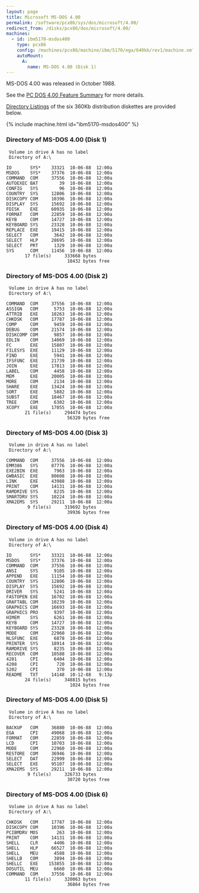 ```yaml
---
layout: page
title: Microsoft MS-DOS 4.00
permalink: /software/pcx86/sys/dos/microsoft/4.00/
redirect_from: /disks/pcx86/dos/microsoft/4.00/
machines:
  - id: ibm5170-msdos400
    type: pcx86
    config: /machines/pcx86/machine/ibm/5170/ega/640kb/rev1/machine.xml
    autoMount:
      A:
        name: MS-DOS 4.00 (Disk 1)
---
```


MS-DOS 4.00 was released in October 1988.

See the [PC DOS 4.00 Feature Summary](/software/pcx86/sys/dos/ibm/4.00/#feature-summary) for more details.

[Directory Listings](#directory-of-ms-dos-400-disk-1) of the six 360Kb distribution diskettes are provided below.

{% include machine.html id="ibm5170-msdos400" %}

### Directory of MS-DOS 4.00 (Disk 1)

     Volume in drive A has no label
     Directory of A:\

    IO       SYS*    33321  10-06-88  12:00a
    MSDOS    SYS*    37376  10-06-88  12:00a
    COMMAND  COM     37556  10-06-88  12:00a
    AUTOEXEC BAT        39  10-06-88  12:00a
    CONFIG   SYS        96  10-06-88  12:00a
    COUNTRY  SYS     12806  10-06-88  12:00a
    DISKCOPY COM     10396  10-06-88  12:00a
    DISPLAY  SYS     15692  10-06-88  12:00a
    FDISK    EXE     60935  10-06-88  12:00a
    FORMAT   COM     22859  10-06-88  12:00a
    KEYB     COM     14727  10-06-88  12:00a
    KEYBOARD SYS     23328  10-06-88  12:00a
    REPLACE  EXE     19415  10-06-88  12:00a
    SELECT   COM      3642  10-06-88  12:00a
    SELECT   HLP     28695  10-06-88  12:00a
    SELECT   PRT      1329  10-06-88  12:00a
    SYS      COM     11456  10-06-88  12:00a
           17 file(s)     333668 bytes
                           18432 bytes free

### Directory of MS-DOS 4.00 (Disk 2)

     Volume in drive A has no label
     Directory of A:\

    COMMAND  COM     37556  10-06-88  12:00a
    ASSIGN   COM      5753  10-06-88  12:00a
    ATTRIB   EXE     18263  10-06-88  12:00a
    CHKDSK   COM     17787  10-06-88  12:00a
    COMP     COM      9459  10-06-88  12:00a
    DEBUG    COM     21574  10-06-88  12:00a
    DISKCOMP COM      9857  10-06-88  12:00a
    EDLIN    COM     14069  10-06-88  12:00a
    FC       EXE     15807  10-06-88  12:00a
    FILESYS  EXE     11129  10-06-88  12:00a
    FIND     EXE      5941  10-06-88  12:00a
    IFSFUNC  EXE     21739  10-06-88  12:00a
    JOIN     EXE     17813  10-06-88  12:00a
    LABEL    COM      4458  10-06-88  12:00a
    MEM      EXE     20005  10-06-88  12:00a
    MORE     COM      2134  10-06-88  12:00a
    SHARE    EXE     13424  10-06-88  12:00a
    SORT     EXE      5882  10-06-88  12:00a
    SUBST    EXE     18467  10-06-88  12:00a
    TREE     COM      6302  10-06-88  12:00a
    XCOPY    EXE     17055  10-06-88  12:00a
           21 file(s)     294474 bytes
                           56320 bytes free

### Directory of MS-DOS 4.00 (Disk 3)

     Volume in drive A has no label
     Directory of A:\

    COMMAND  COM     37556  10-06-88  12:00a
    EMM386   SYS     87776  10-06-88  12:00a
    EXE2BIN  EXE      7963  10-06-88  12:00a
    GWBASIC  EXE     80608  10-06-88  12:00a
    LINK     EXE     43988  10-06-88  12:00a
    PRINT    COM     14131  10-06-88  12:00a
    RAMDRIVE SYS      8235  10-06-88  12:00a
    SMARTDRV SYS     10224  10-06-88  12:00a
    XMA2EMS  SYS     29211  10-06-88  12:00a
            9 file(s)     319692 bytes
                           39936 bytes free

### Directory of MS-DOS 4.00 (Disk 4)

     Volume in drive A has no label
     Directory of A:\

    IO       SYS*    33321  10-06-88  12:00a
    MSDOS    SYS*    37376  10-06-88  12:00a
    COMMAND  COM     37556  10-06-88  12:00a
    ANSI     SYS      9105  10-06-88  12:00a
    APPEND   EXE     11154  10-06-88  12:00a
    COUNTRY  SYS     12806  10-06-88  12:00a
    DISPLAY  SYS     15692  10-06-88  12:00a
    DRIVER   SYS      5241  10-06-88  12:00a
    FASTOPEN EXE     16702  10-06-88  12:00a
    GRAFTABL COM     10239  10-06-88  12:00a
    GRAPHICS COM     16693  10-06-88  12:00a
    GRAPHICS PRO      9397  10-06-88  12:00a
    HIMEM    SYS      6261  10-06-88  12:00a
    KEYB     COM     14727  10-06-88  12:00a
    KEYBOARD SYS     23328  10-06-88  12:00a
    MODE     COM     22960  10-06-88  12:00a
    NLSFUNC  EXE      6878  10-06-88  12:00a
    PRINTER  SYS     18914  10-06-88  12:00a
    RAMDRIVE SYS      8235  10-06-88  12:00a
    RECOVER  COM     10588  10-06-88  12:00a
    4201     CPI      6404  10-06-88  12:00a
    4208     CPI       720  10-06-88  12:00a
    5202     CPI       370  10-06-88  12:00a
    README   TXT     14148  10-12-88   9:13p
           24 file(s)     348815 bytes
                            1024 bytes free

### Directory of MS-DOS 4.00 (Disk 5)

     Volume in drive A has no label
     Directory of A:\

    BACKUP   COM     36880  10-06-88  12:00a
    EGA      CPI     49068  10-06-88  12:00a
    FORMAT   COM     22859  10-06-88  12:00a
    LCD      CPI     10703  10-06-88  12:00a
    MODE     COM     22960  10-06-88  12:00a
    RESTORE  COM     36946  10-06-88  12:00a
    SELECT   DAT     22999  10-06-88  12:00a
    SELECT   EXE     95107  10-06-88  12:00a
    XMA2EMS  SYS     29211  10-06-88  12:00a
            9 file(s)     326733 bytes
                           30720 bytes free

### Directory of MS-DOS 4.00 (Disk 6)

     Volume in drive A has no label
     Directory of A:\

    CHKDSK   COM     17787  10-06-88  12:00a
    DISKCOPY COM     10396  10-06-88  12:00a
    PCIBMDRV MOS       263  10-06-88  12:00a
    PRINT    COM     14131  10-06-88  12:00a
    SHELL    CLR      4406  10-06-88  12:00a
    SHELL    HLP     66527  10-06-88  12:00a
    SHELL    MEU      4588  10-06-88  12:00a
    SHELLB   COM      3894  10-06-88  12:00a
    SHELLC   EXE    153855  10-06-88  12:00a
    DOSUTIL  MEU      6660  10-06-88  12:00a
    COMMAND  COM     37556  10-06-88  12:00a
           11 file(s)     320063 bytes
                           36864 bytes free
